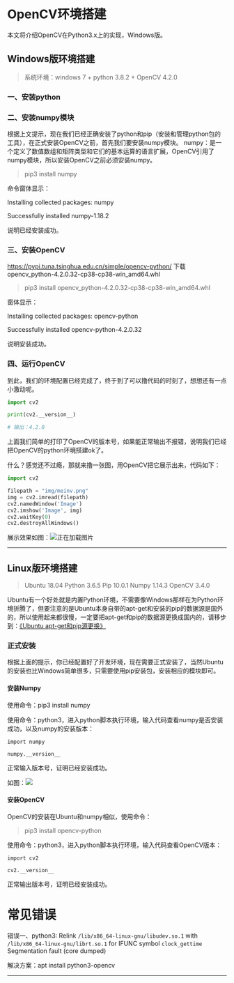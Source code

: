 # OpenCV环境搭建 #

本文将介绍OpenCV在Python3.x上的实现，Windows版。

## Windows版环境搭建 ##

> 系统环境：windows 7 + python 3.8.2 + OpenCV 4.2.0


### 一、安装python ###



### 二、安装numpy模块 ###

根据上文提示，现在我们已经正确安装了python和pip（安装和管理python包的工具），在正式安装OpenCV之前，首先我们要安装numpy模块。
numpy：是一个定义了数值数组和矩阵类型和它们的基本运算的语言扩展，OpenCV引用了numpy模块，所以安装OpenCV之前必须安装numpy。

> pip3 install numpy

命令窗体显示：

Installing collected packages: numpy

Successfully installed numpy-1.18.2

说明已经安装成功。


### 三、安装OpenCV ###

https://pypi.tuna.tsinghua.edu.cn/simple/opencv-python/ 下载opencv_python-4.2.0.32-cp38-cp38-win_amd64.whl

> pip3 install opencv_python-4.2.0.32-cp38-cp38-win_amd64.whl

窗体显示：

Installing collected packages: opencv-python

Successfully installed opencv-python-4.2.0.32

说明安装成功。

### 四、运行OpenCV ###
到此，我们的环境配置已经完成了，终于到了可以撸代码的时刻了，想想还有一点小激动呢。


``` python
import cv2

print(cv2.__version__)

# 输出：4.2.0
```
上面我们简单的打印了OpenCV的版本号，如果能正常输出不报错，说明我们已经把OpenCV的python环境搭建ok了。

什么？感觉还不过瘾，那就来撸一张图，用OpenCV把它展示出来，代码如下：
``` python
import cv2

filepath = "img/meinv.png"
img = cv2.imread(filepath)
cv2.namedWindow('Image')
cv2.imshow('Image', img)
cv2.waitKey(0)
cv2.destroyAllWindows()
```

展示效果如图：![正在加载图片](https://raw.githubusercontent.com/vipstone/opencvLab/master/res/show-meinv.png)


	
----------
## Linux版环境搭建 ##

>Ubuntu 18.04
>Python 3.6.5
>Pip 10.0.1
>Numpy 1.14.3
>OpenCV 3.4.0

Ubuntu有一个好处就是内置Python环境，不需要像Windows那样在为Python环境折腾了，但要注意的是Ubuntu本身自带的apt-get和安装的pip的数据源是国外的，所以使用起来都很慢，一定要把apt-get和pip的数据源更换成国内的，请移步到：[《Ubuntu apt-get和pip源更换》](http://www.cnblogs.com/vipstone/p/9038023.html)

### 正式安装 ###
根据上面的提示，你已经配置好了开发环境，现在需要正式安装了，当然Ubuntu的安装也比Windows简单很多，只需要使用pip安装包，安装相应的模块即可。

#### 安装Numpy ####
使用命令：pip3 install numpy

使用命令：python3，进入python脚本执行环境，输入代码查看numpy是否安装成功，以及numpy的安装版本：
```
import numpy 

numpy.__version__
```
正常输入版本号，证明已经安装成功。

如图：![](http://icdn.apigo.cn/numpy-setup-success.png)

#### 安装OpenCV ####
OpenCV的安装在Ubuntu和numpy相似，使用命令：
>pip3 install opencv-python

使用命令：python3，进入python脚本执行环境，输入代码查看OpenCV版本：
```
import cv2 

cv2.__version__
```
正常输出版本号，证明已经安装成功。

# 常见错误 #

错误一、python3: Relink `/lib/x86_64-linux-gnu/libudev.so.1` with `/lib/x86_64-linux-gnu/librt.so.1` for IFUNC symbol `clock_gettime`
Segmentation fault (core dumped)

解决方案：apt install python3-opencv


----------

